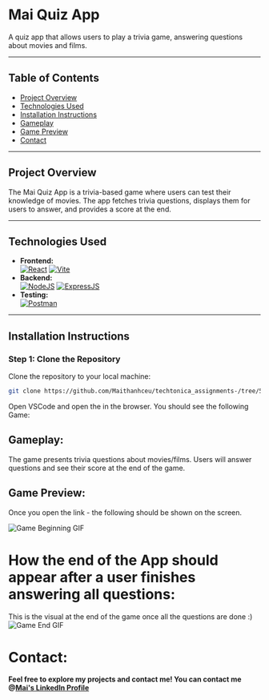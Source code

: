 # Mai Quiz App  
A quiz app that allows users to play a trivia game, answering questions about movies and films.

---

## Table of Contents  
- [Project Overview](#project-overview)
- [Technologies Used](#technologies-used)
- [Installation Instructions](#installation-instructions)
- [Gameplay](#gameplay)
- [Game Preview](#game-preview)
- [Contact](#contact)

---

## Project Overview  
The Mai Quiz App is a trivia-based game where users can test their knowledge of movies. The app fetches trivia questions, displays them for users to answer, and provides a score at the end.

---

## Technologies Used  

- **Frontend:**  
  [![React](https://skillicons.dev/icons?i=react)](https://reactjs.org/) [![Vite](https://skillicons.dev/icons?i=vite)](https://vitejs.dev/)  
- **Backend:**  
  [![NodeJS](https://skillicons.dev/icons?i=nodejs)](https://nodejs.org/) [![ExpressJS](https://skillicons.dev/icons?i=express)](https://expressjs.com/)  
- **Testing:**  
  [![Postman](https://skillicons.dev/icons?i=postman)](https://www.postman.com/)  

---

## Installation Instructions  

### Step 1: Clone the Repository  
Clone the repository to your local machine:

```bash
git clone https://github.com/Maithanhceu/techtonica_assignments-/tree/50487cbf4223a67262121a252f20c3264fb99105/mai_QuizApp
```

Open VSCode and open the  in the browser. You should see the following Game: 


## Gameplay:
The game presents trivia questions about movies/films. Users will answer questions and see their score at the end of the game.

## Game Preview:
Once you open the link - the following should be shown on the screen. 

![Game Beginning GIF](https://media.giphy.com/media/FVkD8GfNaVZj62vInf/giphy.gif)


# How the end of the App should appear after a user finishes answering all questions:
This is the visual at the end of the game once all the questions are done :) 
![Game End GIF](https://media.giphy.com/media/YcizLoTtuKsUYLjg3M/giphy.gif)

# Contact:
**Feel free to explore my projects and contact me! You can contact me @[Mai's LinkedIn Profile](https://www.linkedin.com/in/mai-th2024/)**